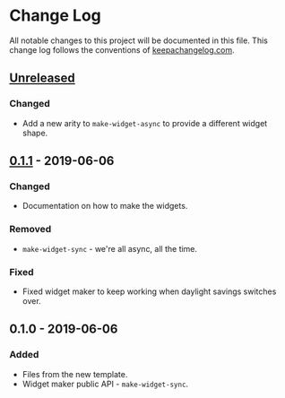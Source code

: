 # Change Log
All notable changes to this project will be documented in this file. This change log follows the conventions of [keepachangelog.com](http://keepachangelog.com/).

## [Unreleased]
### Changed
- Add a new arity to `make-widget-async` to provide a different widget shape.

## [0.1.1] - 2019-06-06
### Changed
- Documentation on how to make the widgets.

### Removed
- `make-widget-sync` - we're all async, all the time.

### Fixed
- Fixed widget maker to keep working when daylight savings switches over.

## 0.1.0 - 2019-06-06
### Added
- Files from the new template.
- Widget maker public API - `make-widget-sync`.

[Unreleased]: https://github.com/your-name/workflow-shell/compare/0.1.1...HEAD
[0.1.1]: https://github.com/your-name/workflow-shell/compare/0.1.0...0.1.1
